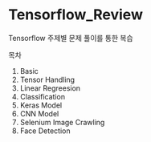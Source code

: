 # Tensorflow_Review

Tensorflow 주제별 문제 풀이를 통한 복습

목차

1. Basic 
2. Tensor Handling
3. Linear Regreesion
4. Classification
5. Keras Model
6. CNN Model
7. Selenium Image Crawling
8. Face Detection
